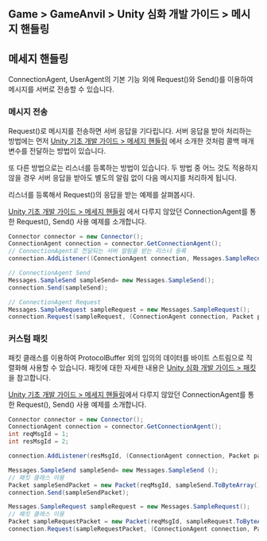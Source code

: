 ## Game > GameAnvil > Unity 심화 개발 가이드 > 메시지 핸들링

## 메세지 핸들링

ConnectionAgent, UserAgent의 기본 기능 외에 Request()와 Send()를 이용하여 메시지를 서버로 전송할 수 있습니다.

### 메시지 전송

Request()로 메시지를 전송하면 서버 응답을 기다립니다. 서버 응답을 받아 처리하는 방법에는 먼저 [Unity 기초 개발 가이드 > 메세지 핸들링](../unity-basic/unity-basic-06-message-handling) 에서 소개한 것처럼 콜백 매개 변수를 전달하는 방법이 있습니다. 

또 다른 방법으로는 리스너를 등록하는 방법이 있습니다. 두 방법 중 어느 것도 적용하지 않을 경우 서버 응답을 받아도 별도의 알림 없이 다음 메시지를 처리하게 됩니다. 

리스너를 등록해서 Request()의 응답을 받는 예제를 살펴봅시다.

[Unity 기초 개발 가이드 > 메세지 핸들링](../unity-basic/unity-basic-06-message-handling) 에서 다루지 않았던 ConnectionAgent를 통한 Request(), Send() 사용 예제를 소개합니다.

```csharp
Connector connector = new Connector();
ConnectionAgent connection = connector.GetConnectionAgent();
// ConnectionAgent로 전달되는 서버 알림을 받는 리스너 등록
connection.AddListener((ConnectionAgent connection, Messages.SampleReceive msg)=> { });

// ConnectionAgent Send
Messages.SampleSend sampleSend= new Messages.SampleSend(); 
connection.Send(sampleSend);

// ConnectionAgent Request
Messages.SampleRequest sampleRequest = new Messages.SampleRequest();
connection.Request(sampleRequest, (ConnectionAgent connection, Packet packet)=> { });
```

### 커스텀 패킷

패킷 클래스를 이용하여 ProtocolBuffer 외의 임의의 데이터를 바이트 스트림으로 직렬화해 사용할 수 있습니다. 패킷에 대한 자세한 내용은 [Unity 심화 개발 가이드 > 패킷](unity-advanced-03-packet)을 참고합니다.

[Unity 기초 개발 가이드 > 메세지 핸들링](../unity-basic/unity-basic-06-message-handling)에서 다루지 않았던 ConnectionAgent를 통한 Request(), Send() 사용 예제를 소개합니다.

```csharp
Connector connector = new Connector();
ConnectionAgent connection = connector.GetConnectionAgent();
int reqMsgId = 1;
int resMsgId = 2;

connection.AddListener(resMsgId, (ConnectionAgent connection, Packet packet)=> { });

Messages.SampleSend sampleSend= new Messages.SampleSend (); 
// 패킷 클래스 이용
Packet sampleSendPacket = new Packet(reqMsgId, sampleSend.ToByteArray())
connection.Send(sampleSendPacket);

Messages.SampleRequest sampleRequest = new Messages.SampleRequest();
// 패킷 클래스 이용
Packet sampleRequestPacket = new Packet(reqMsgId, sampleRequest.ToByteArray())
connection.Request(sampleRequestPacket, (ConnectionAgent connection, Packet packet)=> { });
```